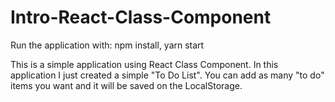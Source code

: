 # Intro-React-Class-Component

Run the application with:
npm install, yarn start

This is a simple application using React Class Component. 
In this application I just created a simple "To Do List". You can add as many "to do" items you want and it will be saved on the LocalStorage.
